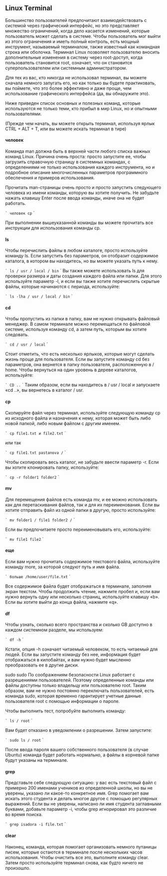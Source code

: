## Linux Terminal

Большинство пользователей предпочитают взаимодействовать с системой через графический интерфейс, но это представляет множество ограничений, когда дело касается изменений, которые пользователь может сделать в системе. Чтобы пользователь мог выйти из этого ограничения и иметь полный контроль, есть мощный инструмент, называемый терминалом, также известный как командная строка или оболочка. Терминал Linux позволяет пользователю вносить дополнительные изменения в систему через root-доступ, когда пользователь становится root, означает, что он становится суперпользователем или системным администратором.

Для тех из вас, кто никогда не использовал терминал, вы можете сначала немного запугать его, но как только вы будете практиковать, вы поймете, что это более эффективно и даже проще, чем использование графического интерфейса (да, вы обнаружите это).

Ниже приведен список основных и полезных команд, которые используются не только теми, кто прибыл в мир Linux, но и опытными пользователями.

(Прежде чем начать, вы можете открыть терминал, используя ярлык CTRL + ALT + T, или вы можете искать терминал в тире)

#### человек
Команда man должна быть в верхней части любого списка важных команд Linux. Причина очень проста: просто запустите ее, чтобы загрузить справочную страницу в системных командах, с определениями не только использования каждого инструмента, но и подробное описание многочисленных параметров программного обеспечения и примеров использования.

Прочитать man-страницы очень просто и просто запустить следующего человека из имени команды, которую вы хотите получить. Не забудьте нажать клавишу Enter после ввода команды, иначе она не будет работать.

`` `
человек cp
`` `

При выполнении вышеуказанной команды вы можете прочитать все инструкции для использования команды cp.


#### ls
Чтобы перечислить файлы в любом каталоге, просто используйте команду ls. Если запустить без параметров, он отобразит содержимое каталога, в котором вы находитесь, но вы можете указать путь к нему.

`` `
ls / usr / local / bin
`` `
Вы также можете использовать ls для проверки размера и даты создания каждого файла или папки. Для этого используйте параметр -l, и если вы также хотите перечислить скрытые файлы, которые начинаются с периода, используйте:

`` `
ls -lha / usr / local / bin
`` `


#### cd
Чтобы пропустить из папки в папку, вам не нужно открывать файловый менеджер. В самом терминале можно перемещаться по файловой системе, используя команду cd, а затем
путь, которым вы хотите следовать.

`` `
cd / usr / local
`` `

Стоит отметить, что есть несколько ярлыков, которые могут сделать жизнь проще для пользователя. Если вы запустите команду cd без параметров, она вернется в папку пользователя, расположенную в / home. Чтобы вернуться на один уровень в дереве каталогов, используйте:

`` `
CD ..
`` `
Таким образом, если вы находитесь в / usr / local и запускаете «cd ..», вы вернетесь в каталог / usr.

#### cp
Скопируйте файл через терминал, используйте следующую команду cp из исходного файла и назначения к нему, которая может быть либо новой папкой, либо новым файлом с другим именем.

`` `
cp file1.txt и file2.txt
`` `

или так

`` `
cp file1.txt pastanova /
`` `

Чтобы скопировать весь каталог, не забудьте ввести параметр -r. Если вы хотите клонировать папку, используйте:

`` `
cp -r folder1 folder2
`` `

#### mv
Для перемещения файлов есть команда mv, и ее можно использовать как для перетаскивания файлов, так и для их переименования. Если вы хотите отправить файл из одной папки в другую, просто используйте:

`` `
mv folder1 / file1 folder2 /
`` `

Если вы предпочитаете просто переименовывать его, используйте:

`` `
mv file1 file2
`` `

#### еще
Если вам нужно прочитать содержимое текстового файла, используйте команду more, за которой следуют путь и имя файла.

`` `
больше /home/user/file.txt
`` `

Все содержимое файла будет отображаться в терминале, заполняя экран текстом. Чтобы продолжить чтение, нажмите пробел и, если вам нужно вернуть одну или несколько страниц, используйте клавишу «b». Если вы хотите выйти до конца файла, нажмите «q».

#### df
Чтобы узнать, сколько всего пространства и сколько GB доступно в каждом системном разделе, мы используем:

`` `
df -h
`` `

Кстати, опция -h означает читаемый человеком, то есть читаемый для людей. Если вы запустите команду без нее, информация будет отображаться в килобайтах, и вам нужно будет мысленно преобразовать ее в другие диски.

sudo sudo
По соображениям безопасности Linux работает с разрешениями пользователей. Поэтому определенные команды или файлы доступны только владельцу или пользователю root. Таким образом, вам не нужно постоянно переключать пользователей, есть команда sudo, которая временно гарантирует учетные данные пользователя root с помощью информации о пароле.

Чтобы выполнить тест, попробуйте выполнить команду:

`` `
ls / root
`` `

Вам будет отказано в уведомлении о разрешении. Затем запустите:

`` `
sudo ls / root
`` `

После ввода пароля вашего собственного пользователя (в случае Ubuntu) команда будет работать нормально, а файлы в корневой папке будут указаны на терминале.

#### grep
Представьте себе следующую ситуацию: у вас есть текстовый файл с примерно 200 именами учеников из определенной школы, но вы не уверены, указано ли какое-то конкретное имя. Grep помогает вам искать этого студента и делать многое другое с помощью регулярных выражений. Если вы не уверены, написано ли имя студента заглавными буквами, добавьте параметр -i, чтобы grep игнорировал это различие во время поиска.

`` `
grep isadora -i file.txt
`` `

#### clear
Наконец, команда, которая помогает организовать немного путаницы писем, которые остаются в терминале после нескольких часов использования. Чтобы очистить все это, выполните команду clear. Затем просто используйте терминал снова, как будто ничего не произошло.

